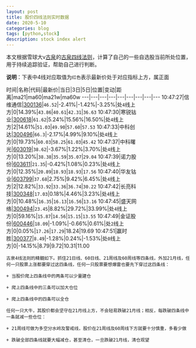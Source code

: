 ```yaml
---
layout: post
title: 股价四线法则实时数据
date: 2020-5-10
categories: blog
tags: [python,stock]
description: stock index alert
---
```



本文根据雪球大v[古泉](https://xueqiu.com/u/7148646888)的[古泉四线法则](https://xueqiu.com/7148646888/130498192)，计算了自己的一些自选股当前所处位置，用于持续追踪验证，帮助自己进行判断。

**说明**：下表中4线对应取值为`红色`表示最新价处于对应指标上方，属正面

时间|名称|代码|最新价|当日|3日|5日|位置|变动|距离|ma21|ma60|ma21w|ma60w
---|---|---|---|---|---|---|---|---
10:47:27|信维通信|[300136](https://xueqiu.com/S/SZ300136)|`46.52`|-2.41%|-1.42%|-3.25%|处`4`线上方|0|14.39%|`43.86`|`40.61`|`42.31`|`36.63`
10:47:30|寒锐钴业|[300618](https://xueqiu.com/S/SZ300618)|`61.62`|5.24%|15.56%|16.50%|处`4`线上方|2|14.61%|`51.03`|`49.90`|`57.60`|`57.53`
10:47:33|中科创达|[300496](https://xueqiu.com/S/SZ300496)|`66.3`|-2.17%|4.99%|9.10%|处`4`线上方|0|19.73%|`60.03`|`58.25`|`61.03`|`45.42`
10:47:37|中科曙光|[603019](https://xueqiu.com/S/SH603019)|`38.62`|-3.67%|1.22%|3.70%|处`4`线上方|0|13.20%|`38.38`|`35.59`|`35.07`|`29.04`
10:47:39|诺力股份|[603611](https://xueqiu.com/S/SH603611)|`21.35`|-0.42%|1.08%|0.23%|处`4`线上方|0|12.35%|`20.89`|`18.93`|`18.93`|`17.56`
10:47:40|华友钴业|[603799](https://xueqiu.com/S/SH603799)|`37.68`|2.75%|9.42%|6.45%|处`4`线上方|2|12.82%|`33.92`|`33.36`|`36.74`|`30.22`
10:47:42|长亮科技|[300348](https://xueqiu.com/S/SZ300348)|`17.03`|0.18%|4.46%|3.23%|处`4`线上方|0|10.48%|`16.35`|`16.13`|`16.56`|`13.16`
10:47:45|盛天网络|[300494](https://xueqiu.com/S/SZ300494)|`23.45`|8.82%|29.72%|33.99%|处`4`线上方|0|59.16%|`15.87`|`14.56`|`15.15`|`13.55`
10:47:49|金证股份|[600446](https://xueqiu.com/S/SH600446)|`18.09`|-1.09%|-0.66%|0.61%|处`2`线上方|0|0.05%|`17.26`|`17.29`|18.24|19.69
10:47:51|赢时胜|[300377](https://xueqiu.com/S/SZ300377)|`8.49`|-1.28%|0.24%|-1.53%|处`0`线上方|0|-14.15%|8.79|9.72|10.31|11.00

```
古泉4线法则的精髓如下。抓住21日线、60日线、21周线及60周线等四条线，外加21月线，任何一只股票上涨都要穿过这四条线，任何一只股票要想爆雷也要先下穿过这四条线：

+ 当股价爬上四条线中的两条可以少量建仓

+ 爬上四条线中的三条可以加大仓位

+ 爬上四条线中的四条可以全仓

任何一只大牛，其股价都会坚守在21月线上方，不会轻易跌破21月线；相反，每跌破四条线中一条就减一些仓位：

+ 21周线可做为多空分水岭及警戒线，股价在21周线及60周线下方就要十分慎重，多看少做

+ 跌破全部四条线就要大幅减仓，甚至清仓，一旦跌破21月线，清仓观望
```